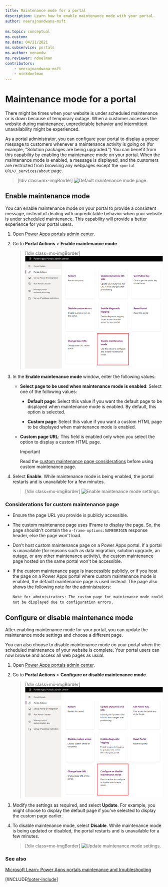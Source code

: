 ```yaml
---
title: Maintenance mode for a portal
description: Learn how to enable maintenance mode with your portal.
author: neerajnandwana-msft

ms.topic: conceptual
ms.custom: 
ms.date: 04/21/2021
ms.subservice: portals
ms.author: nenandw
ms.reviewer: ndoelman
contributors:
    - neerajnandwana-msft
    - nickdoelman
---
```


# Maintenance mode for a portal

There might be times when your website is under scheduled maintenance or is down because of temporary outage. When a customer accesses the website during maintenance, unpredictable behavior and intermittent unavailability might be experienced. 

As a portal administrator, you can configure your portal to display a proper message to customers whenever a maintenance activity is going on (for example, "Solution packages are being upgraded.") You can benefit from this capability by enabling the maintenance mode on your portal. When the maintenance mode is enabled, a message is displayed, and the customers are restricted from browsing any webpages except the `<portal URL>/_services/about` page.

> [!div class=mx-imgBorder]
> ![Default maintenance mode page.](../media/default-maint-page.png "Default maintenance mode page")

## Enable maintenance mode

You can enable maintenance mode on your portal to provide a consistent message, instead of dealing with unpredictable behavior when your website is under scheduled maintenance. This capability will provide a better experience for your portal users.

1. Open [Power Apps portals admin center](admin-overview.md).

3. Go to **Portal Actions** > **Enable maintenance mode**.

    > [!div class=mx-imgBorder]
    > ![Enable maintenance mode.](../media/enable-maint-mode-button.png "Enable maintenance mode")

4. In the **Enable maintenance mode** window, enter the following values:
    - **Select page to be used when maintenance mode is enabled**: Select one of the following values:

        - **Default page**: Select this value if you want the default page to be displayed when maintenance mode is enabled. By default, this option is selected.

        - **Custom page**: Select this value if you want a custom HTML page to be displayed when maintenance mode is enabled.

    - **Custom page URL**: This field is enabled only when you select the option to display a custom HTML page.

        > [!IMPORTANT]
        > Read the [custom maintenance page considerations](#considerations-for-custom-maintenance-page) before using custom maintenance page.
 
5. Select **Enable**. While maintenance mode is being enabled, the portal restarts and is unavailable for a few minutes. 

    > [!div class=mx-imgBorder]
    > ![Enable maintenance mode settings.](../media/enable-maint-mode.png "Enable maintenance mode settings")

### Considerations for custom maintenance page

- Ensure the page URL you provide is publicly accessible.
- The custom maintenance page uses IFrame to display the page. So, the page shouldn't contain the `x-frame-options:SAMEORIGIN` response header, else the page won't load.
- Don't host custom maintenance page on a Power Apps portal. If a portal is unavailable (for reasons such as data migration, solution upgrade, an outage, or any other maintenance activity), the custom maintenance page hosted on the same portal won't be accessible.
- If the custom maintenance page is inaccessible publicly, or if you host the page on a Power Apps portal where custom maintenance mode is enabled, the default maintenance page is used instead. The page also shows the following note for the administrators:

    `Note for administrators: The custom page for maintenance mode could not be displayed due to configuration errors.`

## Configure or disable maintenance mode

After enabling maintenance mode for your portal, you can update the maintenance mode settings and choose a different page.

You can also choose to disable maintenance mode on your portal when the scheduled maintenance of your website is complete. Your portal users can now browse and access all web pages as usual.

1. Open [Power Apps portals admin center](admin-overview.md).

2. Go to **Portal Actions** > **Configure or disable maintenance mode**.

    > [!div class=mx-imgBorder]
    > ![Configure maintenance mode.](../media/configure-maint-mode-button.png "Configure maintenance mode")

3. Modify the settings as required, and select **Update**. For example, you might choose to display the default page if you've selected to display the custom page earlier.

4. To disable maintenance mode, select **Disable**. While maintenance mode is being updated or disabled, the portal restarts and is unavailable for a few minutes.

    > [!div class=mx-imgBorder]
    > ![Update maintenance mode settings.](../media/configure-maint-mode.png "Update maintenance mode settings")

### See also

[Microsoft Learn: Power Apps portals maintenance and troubleshooting](/learn/modules/portals-maintenance-troubleshooting/)


[!INCLUDE[footer-include](../../../includes/footer-banner.md)]